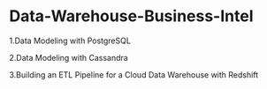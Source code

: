 # Data-Warehouse-Business-Intel

1.Data Modeling with PostgreSQL

2.Data Modeling with Cassandra

3.Building an ETL Pipeline for a Cloud Data Warehouse with Redshift
